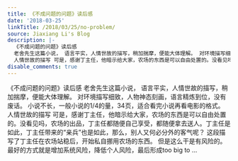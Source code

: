 ```yaml
---
title: 《不成问题的问题》读后感
date: '2018-03-25'
linkTitle: /2018/03/25/no-problem/
source: Jiaxiang Li's Blog
description: |-
  《不成问题的问题》读后感
  老舍先生这篇小说， 语言平实，人情世故的描写，稍加揣摩，便能大体理解。 对环境描写细致，人物神态刻画，语言精炼到位，没有废话。 小说不长，一般小说的1/4的量，34页，适合看完小说再看电影的格式。
  人情世故的描写 可是，感谢丁主任，他暗示给大家，农场的东西是可以自由处置的。没看见吗，农场的出品，丁主任都随便自己享受，都随便拿去送人。丁主任是如此，丁主任带来的“亲兵”也是如此，那么，别人又何必分外的客气呢？ 这段描写了丁主任在农场站稳后，开始私自挪用农场的东西。 但是这么干是有风险的。最好的方式就是增加系统风险，降低个人风险，最后形成too big to ...
disable_comments: true
---
```

《不成问题的问题》读后感
老舍先生这篇小说， 语言平实，人情世故的描写，稍加揣摩，便能大体理解。 对环境描写细致，人物神态刻画，语言精炼到位，没有废话。 小说不长，一般小说的1/4的量，34页，适合看完小说再看电影的格式。
人情世故的描写 可是，感谢丁主任，他暗示给大家，农场的东西是可以自由处置的。没看见吗，农场的出品，丁主任都随便自己享受，都随便拿去送人。丁主任是如此，丁主任带来的“亲兵”也是如此，那么，别人又何必分外的客气呢？ 这段描写了丁主任在农场站稳后，开始私自挪用农场的东西。 但是这么干是有风险的。最好的方式就是增加系统风险，降低个人风险，最后形成too big to ...